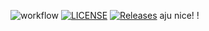 ![workflow](https://github.com/<UserName>/<RepositoryName>/actions/workflows/main.yml/badge.svg)
[![LICENSE](https://img.shields.io/github/license/<mayafp99>/sem.svg?style=flat-square)](https://github.com/<mayafp99>/sem/blob/master/LICENSE)
[![Releases](https://img.shields.io/github/release/<mayafp99>/sem/all.svg?style=flat-square)](https://github.com/<mayafp99>/sem/releases)
aju nice! !